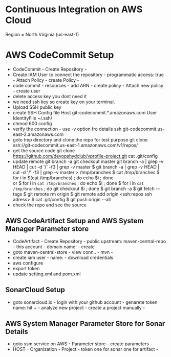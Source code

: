 # Continuous Integration on AWS Cloud
Region = North Virginia (us-east-1)
# AWS CodeCommit Setup
- CodeCommit - Create Repository - 
- Create IAM User to connect the repository - programmatic access: true - Attach Policy - create Policy - 
- code commit - resources - add ARN - create policy - Attach new policy - create user
- delete access key you dont need it
- we need ssh key so create key on your terminal. 
- Upload SSH public key
- create SSH Config file
Host git-codecommit.*.amazonaws.com
  User <SSH KEY ID>
  IdentityFile ~/.ssh/<private key file name>
- chmod 600 config
- verify the connection - use -v option fro details 
ssh git-codecommit.us-east-2.amazonaws.com
- goto tmp directory and clone the repo for test purpose
git clone ssh://git-codecommit.us-east-1.amazonaws.com/v1/repos/<repo name>
- get the source code
git clone https://github.com/devopshydclub/vprofile-project.git
cat .git/config
- update remote
git branch -a
git checkout master
git branch -a | grep -v HEAD | cut -d '/' -f3 | grep -v master
$ git branch -a | grep -v HEAD | cut -d '/' -f3 | grep -v master > /tmp/branches
$ cat /tmp/branches 
$ for i in $(cat /tmp/branches) ; do echo $i ; done  
or
$ for i in `cat /tmp/branches` ; do echo $i ; done
$ for i in `cat /tmp/branches` ; do git checkout $i ; done
$ git branch -a
$ git fetch --tags
$ git remote rm origin
$ git remote add origin <ssh:repos ssh adress>
$ cat .git/config
$ git push origin --all
- check the repo and see the source

## AWS CodeArtifact Setup and AWS System Manager Parameter store
- CodeArtifact - Create Repository - public upstream: 
maven-central-repo - this account - domain name: - create 
- goto maven-central-store - view conn.. - mvn - 
- create iam user - name: - download credentials
- aws configure
- export token
- update setting.xml and pom.xml 

## SonarCloud Setup
- goto sonarcloud.io - login with your github account - genarete token name: 
hit + - analyze new project - create a project manually - 

## AWS System Manager Parameter Store for Sonar Details
- goto ssm service on AWS - Parameter store - create parameters -
- HOST - Organization - Project - token one for sonar one for artifact -